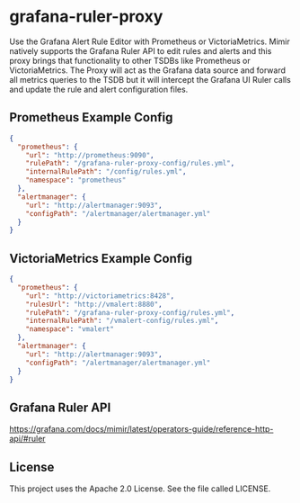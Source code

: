 # grafana-ruler-proxy

Use the Grafana Alert Rule Editor with Prometheus or VictoriaMetrics.
Mimir natively supports the Grafana Ruler API to edit rules and alerts and this proxy brings that functionality to other TSDBs like Prometheus or VictoriaMetrics.
The Proxy will act as the Grafana data source and forward all metrics queries to the TSDB but it will intercept the Grafana UI Ruler calls and update the rule and alert configuration files.

## Prometheus Example Config

```json
{
  "prometheus": {
    "url": "http://prometheus:9090",
    "rulePath": "/grafana-ruler-proxy-config/rules.yml",
    "internalRulePath": "/config/rules.yml",
    "namespace": "prometheus"
  },
  "alertmanager": {
    "url": "http://alertmanager:9093",
    "configPath": "/alertmanager/alertmanager.yml"
  }
}
```

## VictoriaMetrics Example Config

```json
{
  "prometheus": {
    "url": "http://victoriametrics:8428",
    "rulesUrl": "http://vmalert:8880",
    "rulePath": "/grafana-ruler-proxy-config/rules.yml",
    "internalRulePath": "/vmalert-config/rules.yml",
    "namespace": "vmalert"
  },
  "alertmanager": {
    "url": "http://alertmanager:9093",
    "configPath": "/alertmanager/alertmanager.yml"
  }
}
```

## Grafana Ruler API

https://grafana.com/docs/mimir/latest/operators-guide/reference-http-api/#ruler

## License

This project uses the Apache 2.0 License. See the file called LICENSE.
